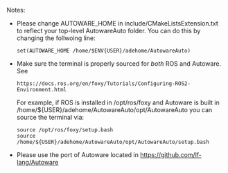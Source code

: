 Notes:

- Please change AUTOWARE_HOME in include/CMakeListsExtension.txt to reflect your top-level AutowareAuto folder. You can do this by changing the follwoing line:
  
      set(AUTOWARE_HOME /home/$ENV{USER}/adehome/AutowareAuto)
      
- Make sure the terminal is properly sourced for _both_ ROS and Autoware. See
      
      https://docs.ros.org/en/foxy/Tutorials/Configuring-ROS2-Environment.html
      
  For example, if ROS is installed in /opt/ros/foxy and Autoware is built in /home/${USER}/adehome/AutowareAuto/opt/AutowareAuto you can source the terminal via:
  
      source /opt/ros/foxy/setup.bash
      source /home/${USER}/adehome/AutowareAuto/opt/AutowareAuto/setup.bash
      
 - Please use the port of Autoware located in https://github.com/lf-lang/Autoware
      

